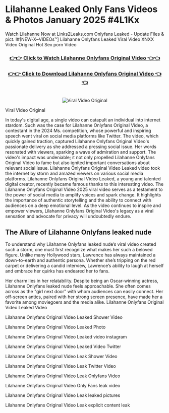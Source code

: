 # Lilahanne Leaked Only Fans Videos & Photos January 2025 #4L1Kx

Watch Lilahanne Now at Links2Leaks.com Onlyfans Leaked - Update Files & pict. !#[NEW-X~VIDEOs™] Lilahanne Onlyfans Leaked Viral Video XNXX Video Original Hot Sex porn Video
<br>
<div align="center">
<h3><a href="https://links2leaks.com/lilahanne" rel="nofollow">👉👉 Click to Watch Lilahanne Onlyfans Original Video 👈👈</a></h3>
<h3><a href="https://links2leaks.com/lilahanne" rel="nofollow">👉👉 Click to Download Lilahanne Onlyfans Original Video 👈👈</a></h3>
<br>
<a href="https://links2leaks.com/lilahanne" rel="nofollow"><img src="https://i.ibb.co/Gkj2r4b/banner.png" alt="Viral Video Original" style="max-width: 100%; display: inline-block;" data-target="animated-image.originalImage"></a>
</div>

Viral Video Original

In today's digital age, a single video can catapult an individual into internet stardom. Such was the case for Lilahanne Onlyfans Original Video, a contestant in the 2024 Ms. competition, whose powerful and inspiring speech went viral on social media platforms like Twitter.
The video, which quickly gained traction, captured Lilahanne Onlyfans Original Video's passionate delivery as she addressed a pressing social issue. Her words resonated with viewers, sparking a wave of admiration and support. The video's impact was undeniable; it not only propelled Lilahanne Onlyfans Original Video to fame but also ignited important conversations about relevant social issue.
Lilahanne Onlyfans Original Video Leaked video took the internet by storm and amazed viewers on various social media platforms. Lilahanne Onlyfans Original Video Leaked, a young and talented digital creator, recently became famous thanks to this interesting video.
The Lilahanne Onlyfans Original Video 2025 viral video serves as a testament to the power of social media to amplify voices and spark change. It highlights the importance of authentic storytelling and the ability to connect with audiences on a deep emotional level. As the video continues to inspire and empower viewers, Lilahanne Onlyfans Original Video's legacy as a viral sensation and advocate for privacy will undoubtedly endure.

<h2>The Allure of Lilahanne Onlyfans leaked nude</h2>


To understand why Lilahanne Onlyfans leaked nude’s viral video created such a storm, one must first recognize what makes her such a beloved figure. Unlike many Hollywood stars, Lawrence has always maintained a down-to-earth and authentic persona. Whether she’s tripping on the red carpet or delivering a candid interview, Lawrence’s ability to laugh at herself and embrace her quirks has endeared her to fans.

Her charm lies in her relatability. Despite being an Oscar-winning actress, Lilahanne Onlyfans leaked nude feels approachable. She often comes across as the "girl next door" with whom audiences can easily connect. Her off-screen antics, paired with her strong screen presence, have made her a favorite among moviegoers and the media alike.
Lilahanne Onlyfans Original Video Leaked Video

Lilahanne Onlyfans Original Video Leaked Shower Video

Lilahanne Onlyfans Original Video Leaked Photo

Lilahanne Onlyfans Original Video Leaked video instagram

Lilahanne Onlyfans Original Video Leaked Video Twitter

Lilahanne Onlyfans Original Video Leak Shower Video

Lilahanne Onlyfans Original Video Leak Twitter Video

Lilahanne Onlyfans Original Video Leak Onlyfans Video

Lilahanne Onlyfans Original Video Only Fans leak video

Lilahanne Onlyfans Original Video Leak leaked pictures

Lilahanne Onlyfans Original Video Leak explicit content leak